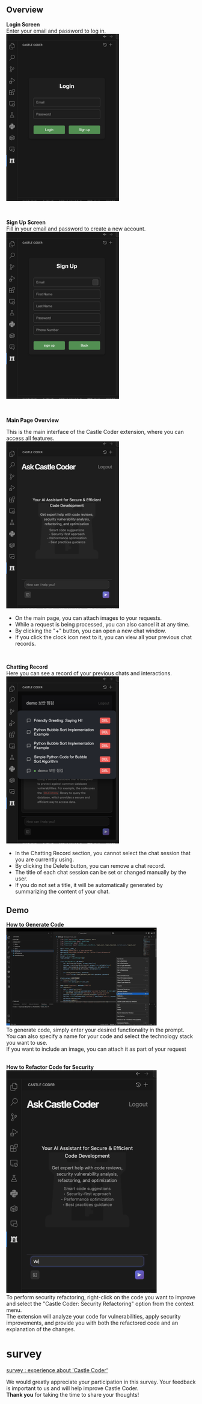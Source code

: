 ## Overview

**Login Screen**<br>
Enter your email and password to log in.
    <img src="./media/login.png" alt="Login" width="300"/>

<br>

**Sign Up Screen**<br>
Fill in your email and password to create a new account.
    <img src="./media/register.png" alt="Sign up" width="300"/>

<br>

**Main Page Overview**<br>

This is the main interface of the Castle Coder extension, where you can access all features.<br>
    <img src="./media/main.png" alt="Main Page" width="300"/>
- On the main page, you can attach images to your requests.
- While a request is being processed, you can also cancel it at any time.
- By clicking the "+" button, you can open a new chat window.
- If you click the clock icon next to it, you can view all your previous chat records.

<br>

**Chatting Record**<br>
Here you can see a record of your previous chats and interactions.
    <img src="./media/session.png" alt="Chatting Record" width="300"/>
- In the Chatting Record section, you cannot select the chat session that you are currently using.
- By clicking the Delete button, you can remove a chat record.
- The title of each chat session can be set or changed manually by the user.
- If you do not set a title, it will be automatically generated by summarizing the content of your chat.

## Demo

**How to Generate Code**<br>
![Security Refactoring Demo](./media/security_refactoring.gif)<br>
To generate code, simply enter your desired functionality in the prompt.<br>
You can also specify a name for your code and select the technology stack you want to use.<br>
If you want to include an image, you can attach it as part of your request
<br><br>

**How to Refactor Code for Security**<br>
![Code Generation Demo](./media/code_generation.gif)<br>
To perform security refactoring, right-click on the code you want to improve and select the "Castle Coder: Security Refactoring" option from the context menu.<br>
The extension will analyze your code for vulnerabilities, apply security improvements, and provide you with both the refactored code and an explanation of the changes.




# survey

[survey : experience about 'Castle Coder'](https://docs.google.com/forms/d/e/1FAIpQLSclX3xUzi0s9K-pVpBKE36KTnpGT7jzBk340l6lxUL1N3kZwA/viewform?usp=dialog)

We would greatly appreciate your participation in this survey.
Your feedback is important to us and will help improve Castle Coder.<br>
**Thank you** for taking the time to share your thoughts!